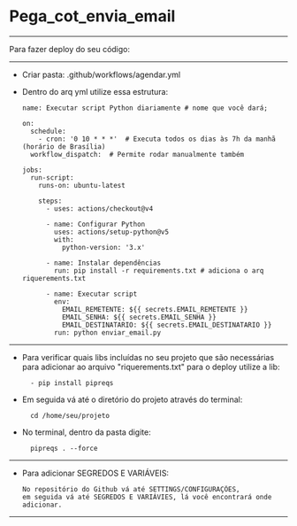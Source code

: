 # Pega_cot_envia_email

-----------------------------------------

Para fazer deploy do seu código:

-----------------------------------------

- Criar pasta: .github/workflows/agendar.yml

- Dentro do arq yml utilize essa estrutura:

      name: Executar script Python diariamente # nome que você dará; 
      
      on:
        schedule:
          - cron: '0 10 * * *'  # Executa todos os dias às 7h da manhã (horário de Brasília)
        workflow_dispatch:  # Permite rodar manualmente também
      
      jobs:
        run-script:
          runs-on: ubuntu-latest
      
          steps:
            - uses: actions/checkout@v4
      
            - name: Configurar Python
              uses: actions/setup-python@v5
              with:
                python-version: '3.x'
      
            - name: Instalar dependências
              run: pip install -r requirements.txt # adiciona o arq riquerements.txt
      
            - name: Executar script
              env:
                EMAIL_REMETENTE: ${{ secrets.EMAIL_REMETENTE }}
                EMAIL_SENHA: ${{ secrets.EMAIL_SENHA }}
                EMAIL_DESTINATARIO: ${{ secrets.EMAIL_DESTINATARIO }}
              run: python enviar_email.py

-----------------------------------------
- Para verificar quais libs incluídas no seu projeto que são necessárias para adicionar ao arquivo "riquerements.txt" para o deploy utilize a lib:

        - pip install pipreqs
    
- Em seguida vá até o diretório do projeto através do terminal:
  
        cd /home/seu/projeto
  
- No terminal, dentro da pasta digite:
  
        pipreqs . --force 
-----------------------------------------

- Para adicionar SEGREDOS E VARIÁVEIS:

      No repositório do Github vá até SETTINGS/CONFIGURAÇÕES,
      em seguida vá até SEGREDOS E VARIÁVIES, lá você encontrará onde adicionar.

-----------------------------------------

